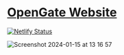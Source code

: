 # [OpenGate Website](https://ogate.io)
[![Netlify Status](https://api.netlify.com/api/v1/badges/cf39de08-d7f5-4d81-8f72-07cf3701f3f0/deploy-status)](https://app.netlify.com/sites/ogate/deploys)


![Screenshot 2024-01-15 at 13 16 57](https://github.com/opengate-labs/ogate.io/assets/26979773/cf80a863-4e30-4b6a-95ad-4c3ed3c3b5e2)

